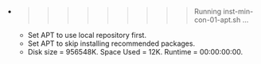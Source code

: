 * >>>>>>>>> Running inst-min-con-01-apt.sh ...
  * Set APT to use local repository first.
  * Set APT to skip installing recommended packages.
  * Disk size = 956548K. Space Used = 12K. Runtime = 00:00:00:00.
